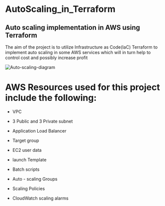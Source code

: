 # AutoScaling_in_Terraform
## Auto scaling implementation in AWS using Terraform
The aim of the project is to utilize Infrastructure as Code(IaC) Terraform to implement auto scaling in some AWS services which will in turn help to control cost and possibly increase profit
<br>

![Auto-scaling-diagram](https://github.com/user-attachments/assets/753a7eee-aa9f-4e70-87fa-5cea474f8491)


# AWS Resources  used for this project include the following:

- VPC

- 3 Public and 3 Private subnet

- Application Load Balancer

- Target group

- EC2 user data

- launch Template

- Batch scripts

-  Auto - scaling Groups

- Scaling Policies

- CloudWatch scaling alarms


